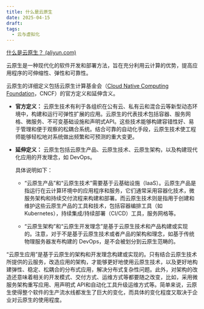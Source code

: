 ```yaml
---
title: 什么是云原生
date: 2025-04-15
draft: 
tags:
  - 云与虚拟化
---
```



[什么是云原生？ (aliyun.com)](https://www.aliyun.com/getting-started/what-is/what-is-cloud-native)

云原生是一种现代化的软件开发和部署方法，旨在充分利用云计算的优势，提高应用程序的可伸缩性、弹性和可靠性。

云原生的详细定义包括云原生计算基金会（[Cloud Native Computing Foundation](https://www.cncf.io/)，CNCF）的官方定义和延伸含义。

- **官方定义：** 云原生技术有利于各组织在公有云、私有云和混合云等新型动态环境中，构建和运行可弹性扩展的应用。云原生的代表技术包括容器、服务网格、微服务、不可变基础设施和声明式API。这些技术能够构建容错性好、易于管理和便于观察的松耦合系统。结合可靠的自动化手段，云原生技术使工程师能够轻松地对系统做出频繁和可预测的重大变更。
    
- **延伸定义：** 云原生包括云原生产品、云原生技术、云原生架构，以及构建现代化应用的开发理念，如 DevOps。
    
    具体说明如下：
    
    - “云原生产品”和“云原生技术”需要基于云基础设施（IaaS）。云原生产品是指运行在云计算环境中的应用程序和服务，它们通常采用容器化技术，微服务架构和持续交付流程来构建和部署。而云原生技术则是指用于创建和维护这些云原生产品的工具和技术，包括容器编排工具（如Kubernetes），持续集成/持续部署（CI/CD）工具，服务网格等。
        
    - “云原生架构”和“云原生开发理念”是基于云原生技术和产品构建或实现的。注意，对于不是基于云原生技术或者产品的架构和理念，如基于传统物理服务器发布构建的 DevOps，是不会被划分到云原生范畴的。
        

“云原生应用”是基于云原生的架构和开发理念构建或实现的。只有结合云原生技术所提供的云服务，改造应用的架构，才能够更好地使用云原生技术，以及更好地构建弹性、稳定、松耦合的分布式应用，解决分布式复杂性问题。此外，对架构的改造还意味着相关的开发模式、交付方式、运维方式等都要随之改变，比如，采用微服务架构重写应用、用声明式 API和自动化工具升级运维方式等。简单来说，云原生使得整个软件的生产流水线都发生了巨大的变化，而具体的变化程度又取决于企业对云原生的使用程度。

